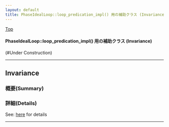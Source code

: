```yaml
---
layout: default
title: PhaseIdealLoop::loop_predication_impl() 用の補助クラス (Invariance) 
---
```

[Top](../index.html)

#### PhaseIdealLoop::loop_predication_impl() 用の補助クラス (Invariance) 

(#Under Construction)


---
## <a name="no30sq7jGi" id="no30sq7jGi">Invariance</a>

### 概要(Summary)





### 詳細(Details)
See: [here](../doxygen/classInvariance.html) for details

---
